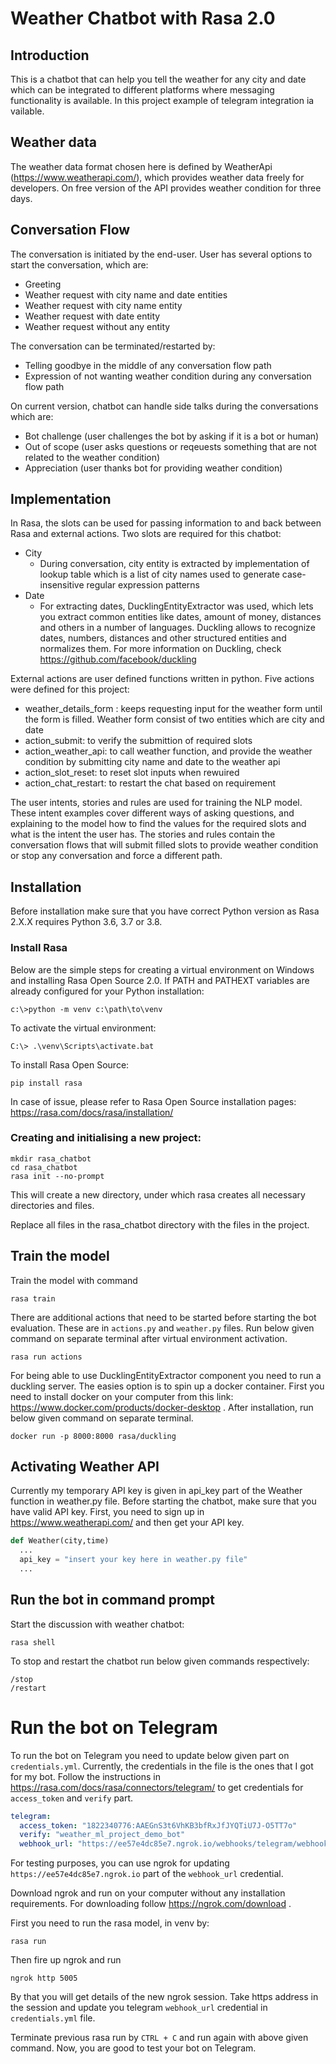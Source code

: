 # Weather Chatbot with Rasa 2.0

## Introduction

This is a chatbot that can help you tell the weather for any city and date which can be integrated to different platforms where messaging functionality is available. In this project example of telegram integration ia vailable. 


## Weather data

The weather data format chosen here is defined by WeatherApi (https://www.weatherapi.com/), which provides weather data freely for developers. On free version of the API provides weather condition for three days.


## Conversation Flow

The conversation is initiated by the end-user. User has several options to start the conversation, which are:
- Greeting
- Weather request with city name and date entities
- Weather request with city name entity
- Weather request with date entity
- Weather request without any entity

The conversation can be terminated/restarted by:
- Telling goodbye in the middle of any conversation flow path
- Expression of not wanting weather condition during any conversation flow path

On current version, chatbot can handle side talks during the conversations which are:
- Bot challenge (user challenges the bot by asking if it is a bot or human)
- Out of scope (user asks questions or reqeuests something that are not related to the weather condition)
- Appreciation (user thanks bot for providing weather condition)


## Implementation

In Rasa, the slots can be used for passing information to and back between Rasa and external actions. Two slots are required for this chatbot:
- City
  - During conversation, city entity is extracted by implementation of lookup table which is a list of city names used to generate case-insensitive regular expression patterns
- Date
  - For extracting dates, DucklingEntityExtractor was used, which lets you extract common entities like dates, amount of money, distances and others in a number of languages. Duckling allows to recognize dates, numbers, distances and other structured entities and normalizes them. For more information on Duckling, check https://github.com/facebook/duckling

External actions are user defined functions written in python. Five actions were defined for this project:
- weather_details_form : keeps requesting input for the weather form until the form is filled. Weather form consist of two entities which are city and date
- action_submit: to verify the submittion of required slots
- action_weather_api: to call weather function, and provide the weather condition by submitting city name and date to the weather api
- action_slot_reset: to reset slot inputs when rewuired
- action_chat_restart: to restart the chat based on requirement

The user intents, stories and rules are used for training the NLP model. These intent examples cover different ways of asking questions, and explaining to the model how to find the values for the required slots and what is the intent the user has. The stories and rules contain the conversation flows that will submit filled slots to provide weather condition or stop any conversation and force a different path. 


## Installation
 
Before installation make sure that you have correct Python version as Rasa 2.X.X requires Python 3.6, 3.7 or 3.8.

### Install Rasa

Below are the simple steps for creating a virtual environment on Windows and installing Rasa Open Source 2.0. If PATH and PATHEXT variables are already configured for your Python installation:

```
c:\>python -m venv c:\path\to\venv
```
To activate the virtual environment:
```
C:\> .\venv\Scripts\activate.bat
```
To install Rasa Open Source:
```
pip install rasa 
```

In case of issue, please refer to Rasa Open Source installation pages: 
https://rasa.com/docs/rasa/installation/

### Creating and initialising a new project:

```
mkdir rasa_chatbot
cd rasa_chatbot
rasa init --no-prompt
```
This will create a new directory, under which rasa creates all necessary directories and files.

Replace all files in the rasa_chatbot directory with the files in the project.

## Train the model

Train the model with command 

```
rasa train
```

There are additional actions that need to be started before starting the bot evaluation. These are in ```actions.py``` and ```weather.py``` files. Run below given command on separate terminal after virtual environment activation.

```
rasa run actions
```

For being able to use DucklingEntityExtractor component you need to run a duckling server. The easies option is to spin up a docker container. First you need to install docker on your computer from this link: https://www.docker.com/products/docker-desktop . After installation, run below given command on separate terminal.
```
docker run -p 8000:8000 rasa/duckling
```

## Activating Weather API

Currently my temporary API key is given in api_key part of the Weather function in weather.py file. Before starting the chatbot, make sure that you have valid API key. First, you need to sign up in https://www.weatherapi.com/ and then get your API key.

```python
def Weather(city,time)
  ...
  api_key = "insert your key here in weather.py file"
  ...
```

## Run the bot in command prompt

Start the discussion with weather chatbot:

```
rasa shell
```

To stop and restart the chatbot run below given commands respectively:
```
/stop
/restart
```

# Run the bot on Telegram
To run the bot on Telegram you need to update below given part on ```credentials.yml```. Currently, the credentials in the file is the ones that I got for my bot. Follow the instructions in https://rasa.com/docs/rasa/connectors/telegram/ to get credentials for ```access_token``` and ```verify``` part.

```yaml
telegram:
  access_token: "1822340776:AAEGnS3t6VhKB3bfRxJfJYQTiU7J-O5TT7o"
  verify: "weather_ml_project_demo_bot"
  webhook_url: "https://ee57e4dc85e7.ngrok.io/webhooks/telegram/webhook"
```

For testing purposes, you can use ngrok for updating ```https://ee57e4dc85e7.ngrok.io``` part of the ```webhook_url``` credential. 

Download ngrok and run on your computer without any installation requirements. For downloading follow https://ngrok.com/download . 

First you need to run the rasa model, in venv by:

```
rasa run
```

Then fire up ngrok and run

```
ngrok http 5005
```
By that you will get details of the new ngrok session. Take https address in the session and update you telegram ```webhook_url```  credential in ```credentials.yml``` file.

Terminate previous rasa run by ```CTRL + C``` and run again with above given command. Now, you are good to test your bot on Telegram.
